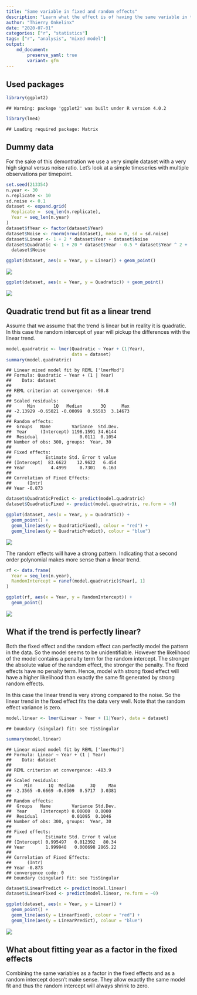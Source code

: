 ```yaml
---
title: "Same variable in fixed and random effects"
description: "Learn what the effect is of having the same variable in the fixed and random part of a mixed model."
author: "Thierry Onkelinx"
date: "2020-07-01"
categories: ["r", "statistics"]
tags: ["r", "analysis", "mixed model"]
output: 
    md_document:
        preserve_yaml: true
        variant: gfm
---
```


## Used packages

``` r
library(ggplot2)
```

    ## Warning: package 'ggplot2' was built under R version 4.0.2

``` r
library(lme4)
```

    ## Loading required package: Matrix

## Dummy data

For the sake of this demontration we use a very simple dataset with a
very high signal versus noise ratio. Let’s look at a simple timeseries
with multiple observations per timepoint.

``` r
set.seed(213354)
n.year <- 30
n.replicate <- 10
sd.noise <- 0.1
dataset <- expand.grid(
  Replicate =  seq_len(n.replicate),
  Year = seq_len(n.year)
)
dataset$fYear <- factor(dataset$Year)
dataset$Noise <- rnorm(nrow(dataset), mean = 0, sd = sd.noise)
dataset$Linear <- 1 + 2 * dataset$Year + dataset$Noise
dataset$Quadratic <- 1 + 20 * dataset$Year - 0.5 * dataset$Year ^ 2 + 
  dataset$Noise
```

``` r
ggplot(dataset, aes(x = Year, y = Linear)) + geom_point()
```

![](index_files/figure-gfm/linear-1.png)<!-- -->

``` r
ggplot(dataset, aes(x = Year, y = Quadratic)) + geom_point()
```

![](index_files/figure-gfm/quadratic-1.png)<!-- -->

## Quadratic trend but fit as a linear trend

Assume that we assume that the trend is linear but in reality it is
quadratic. In this case the random intercept of year will pickup the
differences with the linear trend.

``` r
model.quadratric <- lmer(Quadratic ~ Year + (1|Year), 
                         data = dataset)
summary(model.quadratric)
```

    ## Linear mixed model fit by REML ['lmerMod']
    ## Formula: Quadratic ~ Year + (1 | Year)
    ##    Data: dataset
    ## 
    ## REML criterion at convergence: -90.8
    ## 
    ## Scaled residuals: 
    ##      Min       1Q   Median       3Q      Max 
    ## -2.13929 -0.65021 -0.00099  0.55503  3.14673 
    ## 
    ## Random effects:
    ##  Groups   Name        Variance  Std.Dev.
    ##  Year     (Intercept) 1198.1591 34.6144 
    ##  Residual                0.0111  0.1054 
    ## Number of obs: 300, groups:  Year, 30
    ## 
    ## Fixed effects:
    ##             Estimate Std. Error t value
    ## (Intercept)  83.6622    12.9622   6.454
    ## Year          4.4999     0.7301   6.163
    ## 
    ## Correlation of Fixed Effects:
    ##      (Intr)
    ## Year -0.873

``` r
dataset$QuadraticPredict <- predict(model.quadratric)
dataset$QuadraticFixed <- predict(model.quadratric, re.form = ~0)
```

``` r
ggplot(dataset, aes(x = Year, y = Quadratic)) + 
  geom_point() + 
  geom_line(aes(y = QuadraticFixed), colour = "red") + 
  geom_line(aes(y = QuadraticPredict), colour = "blue")
```

![](index_files/figure-gfm/unnamed-chunk-4-1.png)<!-- -->

The random effects will have a strong pattern. Indicating that a second
order polynomial makes more sense than a linear trend.

``` r
rf <- data.frame(
  Year = seq_len(n.year),
  RandomIntercept = ranef(model.quadratric)$Year[, 1]
)
```

``` r
ggplot(rf, aes(x = Year, y = RandomIntercept)) + 
  geom_point()
```

![](index_files/figure-gfm/unnamed-chunk-6-1.png)<!-- -->

## What if the trend is perfectly linear?

Both the fixed effect and the random effect can perfectly model the
pattern in the data. So the model seems to be unidentifiable. However
the likelihood of the model contains a penalty term for the random
intercept. The stronger the absolute value of the random effect, the
stronger the penalty. The fixed effects have no penalty term. Hence,
model with strong fixed effect will have a higher likelihood than
exactly the same fit generated by strong random effects.

In this case the linear trend is very strong compared to the noise. So
the linear trend in the fixed effect fits the data very well. Note that
the random effect variance is zero.

``` r
model.linear <- lmer(Linear ~ Year + (1|Year), data = dataset)
```

    ## boundary (singular) fit: see ?isSingular

``` r
summary(model.linear)
```

    ## Linear mixed model fit by REML ['lmerMod']
    ## Formula: Linear ~ Year + (1 | Year)
    ##    Data: dataset
    ## 
    ## REML criterion at convergence: -483.9
    ## 
    ## Scaled residuals: 
    ##     Min      1Q  Median      3Q     Max 
    ## -2.3565 -0.6669 -0.0309  0.5717  3.0381 
    ## 
    ## Random effects:
    ##  Groups   Name        Variance Std.Dev.
    ##  Year     (Intercept) 0.00000  0.0000  
    ##  Residual             0.01095  0.1046  
    ## Number of obs: 300, groups:  Year, 30
    ## 
    ## Fixed effects:
    ##             Estimate Std. Error t value
    ## (Intercept) 0.995497   0.012392   80.34
    ## Year        1.999948   0.000698 2865.22
    ## 
    ## Correlation of Fixed Effects:
    ##      (Intr)
    ## Year -0.873
    ## convergence code: 0
    ## boundary (singular) fit: see ?isSingular

``` r
dataset$LinearPredict <- predict(model.linear)
dataset$LinearFixed <- predict(model.linear, re.form = ~0)
```

``` r
ggplot(dataset, aes(x = Year, y = Linear)) + 
  geom_point() + 
  geom_line(aes(y = LinearFixed), colour = "red") + 
  geom_line(aes(y = LinearPredict), colour = "blue")
```

![](index_files/figure-gfm/unnamed-chunk-8-1.png)<!-- -->

## What about fitting year as a factor in the fixed effects

Combining the same variables as a factor in the fixed effects and as a
random intercept doesn’t make sense. They allow exactly the same model
fit and thus the random intercept will always shrink to zero.
